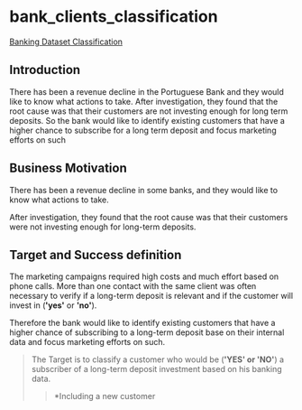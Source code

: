 # bank_clients_classification
[Banking Dataset Classification](https://www.kaggle.com/datasets/rashmiranu/banking-dataset-classification?select=new_train.csv)
## Introduction
There has been a revenue decline in the Portuguese Bank and they would like to know what actions to take. After investigation, they found that the root cause was that their customers are not investing enough for long term deposits. So the bank would like to identify existing customers that have a higher chance to subscribe for a long term deposit and focus marketing efforts on such

## **Business Motivation**
There has been a revenue decline in some banks, and they would like to know what actions to take. 

After investigation, they found that the root cause was that their customers were not investing enough for long-term deposits.

## **Target and Success definition**
The marketing campaigns required high costs and much effort based on phone calls. More than one contact with the same client was often necessary to verify if a long-term deposit is relevant and if the customer will invest in  (**'yes'** or **'no'**).

Therefore the bank would like to identify existing customers that have a higher chance of subscribing to a long-term deposit base on their internal data and focus marketing efforts on such.

> The Target is to classify a customer who would be (**'YES' or 'NO'**) a subscriber of a long-term deposit investment based on his banking data.
>> *Including a new customer
